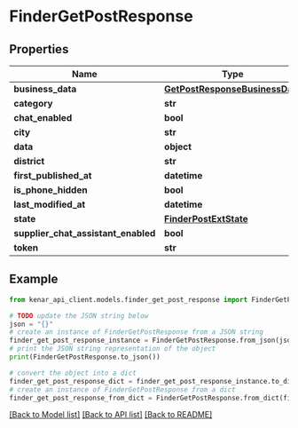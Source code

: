 # FinderGetPostResponse


## Properties

Name | Type | Description | Notes
------------ | ------------- | ------------- | -------------
**business_data** | [**GetPostResponseBusinessData**](GetPostResponseBusinessData.md) |  | [optional] 
**category** | **str** |  | [optional] 
**chat_enabled** | **bool** |  | [optional] 
**city** | **str** |  | [optional] 
**data** | **object** |  | [optional] 
**district** | **str** |  | [optional] 
**first_published_at** | **datetime** |  | [optional] 
**is_phone_hidden** | **bool** |  | [optional] 
**last_modified_at** | **datetime** |  | [optional] 
**state** | [**FinderPostExtState**](FinderPostExtState.md) |  | [optional] 
**supplier_chat_assistant_enabled** | **bool** |  | [optional] 
**token** | **str** |  | [optional] 

## Example

```python
from kenar_api_client.models.finder_get_post_response import FinderGetPostResponse

# TODO update the JSON string below
json = "{}"
# create an instance of FinderGetPostResponse from a JSON string
finder_get_post_response_instance = FinderGetPostResponse.from_json(json)
# print the JSON string representation of the object
print(FinderGetPostResponse.to_json())

# convert the object into a dict
finder_get_post_response_dict = finder_get_post_response_instance.to_dict()
# create an instance of FinderGetPostResponse from a dict
finder_get_post_response_from_dict = FinderGetPostResponse.from_dict(finder_get_post_response_dict)
```
[[Back to Model list]](../README.md#documentation-for-models) [[Back to API list]](../README.md#documentation-for-api-endpoints) [[Back to README]](../README.md)


